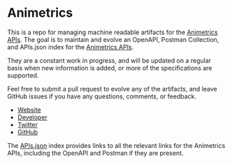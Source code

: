 # AnimetricsThis is a repo for managing machine readable artifacts for the [Animetrics APIs](http://api.animetrics.com). The goal is to maintain and evolve an OpenAPI, Postman Collection, and APIs.json index for the [Animetrics APIs](http://api.animetrics.com).They are a constant work in progress, and will be updated on a regular basis when new information is added, or more of the specifications are supported.Feel free to submit a pull request to evolve any of the artifacts, and leave GitHub issues if you have any questions, comments, or feedback.- [Website](http://api.animetrics.com)- [Developer](http://api.animetrics.com)- [Twitter](https://twitter.com/Animetrics)- [GitHub](https://github.com/animetrics)The [APIs.json](https://github.com/api-evangelist/animetrics/blob/master/apis.json) index provides links to all the relevant links for the Animetrics APIs, including the OpenAPI and Postman if they are present.